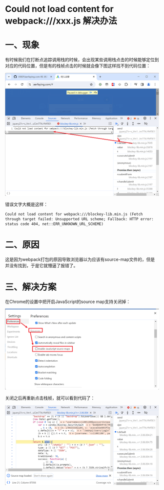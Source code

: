 # Could not load content for webpack:///xxx.js 解决办法 

# 一、现象

有时候我们在打断点追踪调用栈的时候，会出现某些调用栈点击的时候能够定位到对应的代码位置，但是有的栈帧点击的时候就会像下图这样找不到代码位置： 

![image-20231231031915024](README.assets/image-20231231031915024.png)

错误文字大概是这样： 

```
Could not load content for webpack:///blockey-lib.min.js (Fetch through target failed: Unsupported URL scheme; Fallback: HTTP error: status code 404, net::ERR_UNKNOWN_URL_SCHEME)
```

# 二、原因

这是因为webpack打包的原因导致浏览器以为应该有source-map文件的，但是并没有找到，于是它就懵逼了报错了。

# 三、解决方案

在Chrome的设置中把开启JavaScript的source map支持关闭掉： 

![image-20231231032305403](README.assets/image-20231231032305403.png)

关闭之后再重新点击栈帧，就可以看到代码了：

![image-20231231032418264](README.assets/image-20231231032418264.png)





